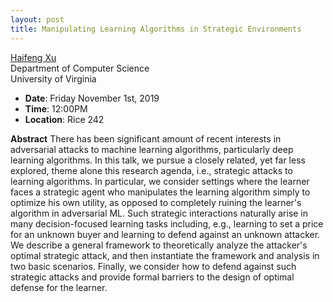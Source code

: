 ```yaml
---
layout: post
title: Manipulating Learning Algorithms in Strategic Environments
---
```


[Haifeng Xu](https://www.haifeng-xu.com)<br>
Department of Computer Science<br>
University of Virginia

- **Date**: Friday November 1st, 2019
- **Time**: 12:00PM
- **Location**: Rice 242

**Abstract** There has been significant amount of recent interests in adversarial attacks to machine learning algorithms, particularly deep learning algorithms. In this talk, we pursue a closely related, yet far less explored, theme alone this research agenda, i.e., strategic attacks to learning algorithms. In particular, we consider settings where the learner faces a strategic agent who manipulates the learning algorithm simply to optimize his own utility, as opposed to completely ruining the learner's algorithm in adversarial ML. Such strategic interactions naturally arise in many decision-focused learning tasks including, e.g., learning to set a price for an unknown buyer and learning to defend against an unknown attacker. We describe a general framework to theoretically analyze the attacker's optimal strategic attack, and then instantiate the framework and analysis in two basic scenarios. Finally, we consider how to defend against such strategic attacks and provide formal barriers to the design of optimal defense for the learner.   
